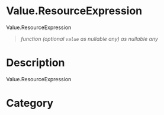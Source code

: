 ﻿# Value.ResourceExpression
Value.ResourceExpression
> _function (optional <code>value</code> as nullable any) as nullable any_
# Description 
Value.ResourceExpression

# Category
